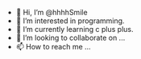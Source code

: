 - 👋 Hi, I’m @hhhhSmile
- 👀 I’m interested in programming.
- 🌱 I’m currently learning c plus plus.
- 💞️ I’m looking to collaborate on ...
- 📫 How to reach me ...

<!---
hhhhSmile/hhhhSmile is a ✨ special ✨ repository because its `README.md` (this file) appears on your GitHub profile.
You can click the Preview link to take a look at your changes.
Everybody will smile with me.
--->
